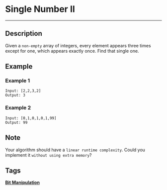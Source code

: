 # Single Number II
-----
## Description
Given a `non-empty` array of integers, every element appears three times except for one, which appears exactly once. Find that single one.

## Example
### Example 1
```
Input: [2,2,3,2]
Output: 3
```

### Example 2
```
Input: [0,1,0,1,0,1,99]
Output: 99
```

## Note
Your algorithm should have a `linear runtime complexity`. Could you implement it `without using extra memory`?


## Tags
**[Bit Manipulation](https://leetcode.com/tag/bit-manipulation)**
